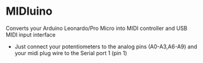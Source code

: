 # MIDIuino
Converts your Arduino Leonardo/Pro Micro into MIDI controller and USB MIDI input interface
- Just connect your potentiometers to the analog pins (A0-A3,A6-A9) and your midi plug wire to the Serial port 1 (pin 1)
